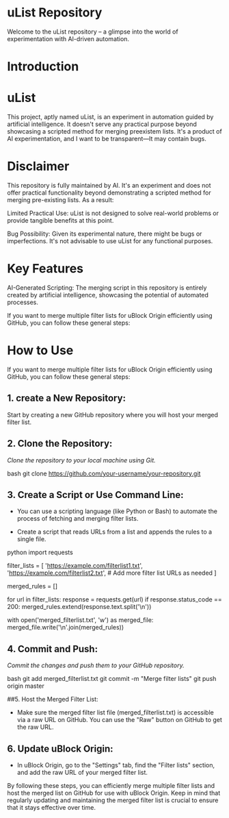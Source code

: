 
# uList Repository
Welcome to the uList repository – a glimpse into the world of experimentation with AI-driven automation.

# Introduction
# uList
This project, aptly named uList, is an experiment in automation guided by artificial intelligence. It doesn't serve any practical purpose beyond showcasing a scripted method for merging preexistem lists. It's a product of AI experimentation, and I want to be transparent—It may contain bugs.

# Disclaimer
This repository is fully maintained by AI. It's an experiment and does not offer practical functionality beyond demonstrating a scripted method for merging pre-existing lists. As a result:

Limited Practical Use: uList is not designed to solve real-world problems or provide tangible benefits at this point.

Bug Possibility: Given its experimental nature, there might be bugs or imperfections. It's not advisable to use uList for any functional purposes.

# Key Features
AI-Generated Scripting: The merging script in this repository is entirely created by artificial intelligence, showcasing the potential of automated processes.

If you want to merge multiple filter lists for uBlock Origin efficiently using GitHub, you can follow these general steps:


# How to Use
If you want to merge multiple filter lists for uBlock Origin efficiently using GitHub, you can follow these general steps:
## 1. create a New Repository:
Start by creating a new GitHub repository where you will host your merged filter list.
## 2. Clone the Repository:

*Clone the repository to your local machine using Git.*

bash
git clone https://github.com/your-username/your-repository.git

## 3. Create a Script or Use Command Line:

* You can use a scripting language (like Python or Bash) to automate the process of fetching and merging filter lists.

* Create a script that reads URLs from a list and appends the rules to a single file.

python
import requests

filter_lists = [
    'https://example.com/filterlist1.txt',
    'https://example.com/filterlist2.txt',
    # Add more filter list URLs as needed
]

merged_rules = []

for url in filter_lists:
    response = requests.get(url)
    if response.status_code == 200:
        merged_rules.extend(response.text.split('\n'))

with open('merged_filterlist.txt', 'w') as merged_file:
    merged_file.write('\n'.join(merged_rules))

## 4. Commit and Push:

*Commit the changes and push them to your GitHub repository.*

bash
git add merged_filterlist.txt
git commit -m "Merge filter lists"
git push origin master

##5. Host the Merged Filter List:

* Make sure the merged filter list file (merged_filterlist.txt) is accessible via a raw URL on GitHub. You can use the "Raw" button on GitHub to get the raw URL.

## 6. Update uBlock Origin:

* In uBlock Origin, go to the "Settings" tab, find the "Filter lists" section, and add the raw URL of your merged filter list.

By following these steps, you can efficiently merge multiple filter lists and host the merged list on GitHub for use with uBlock Origin. Keep in mind that regularly updating and maintaining the merged filter list is crucial to ensure that it stays effective over time.
